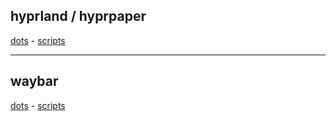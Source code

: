 ## hyprland / hyprpaper
[dots](dotfiles/hypr) - [scripts](scripts/hypr)

-----------------


## waybar
[dots](dotfiles/waybar) - [scripts](scripts/waybar)
